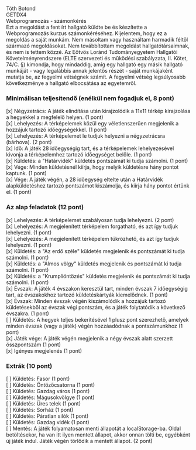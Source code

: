 Tóth Botond <br />
GETDX4 <br />
Webprogramozás - számonkérés<br />
Ezt a megoldást a fent írt hallgató küldte be és készítette a Webprogramozás kurzus számonkéréséhez.
Kijelentem, hogy ez a megoldás a saját munkám. Nem másoltam vagy használtam harmadik féltől 
származó megoldásokat. Nem továbbítottam megoldást hallgatótársaimnak, és nem is tettem közzé. 
Az Eötvös Loránd Tudományegyetem Hallgatói Követelményrendszere 
(ELTE szervezeti és működési szabályzata, II. Kötet, 74/C. §) kimondja, hogy mindaddig, 
amíg egy hallgató egy másik hallgató munkáját - vagy legalábbis annak jelentős részét - 
saját munkájaként mutatja be, az fegyelmi vétségnek számít. 
A fegyelmi vétség legsúlyosabb következménye a hallgató elbocsátása az egyetemről.

### Minimálisan teljesítendő (enélkül nem fogadjuk el, 8 pont)
[x] Négyzetrács: A játék elindítása után kirajzolódik a 11x11 térkép kirajzolása a hegyekkel a megfelelő helyen. (1 pont)<br />
[x] Lehelyezés: A térképelemek közül egy véletlenszerűen megjelenik a hozzájuk tartozó időegységekkel. (1 pont)<br />
[x] Lehelyezés: A térképelemet le tudjuk helyezni a négyzetrácsra (bárhova). (2 pont)<br />
[x] Idő: A játék 28 időegységig tart, és a térképelemek lehelyezésével kivonja a térképelemhez tartozó időegységet belőle. (1 pont)<br />
[x] Küldetés: a "Határvidék" küldetés pontszámát ki tudja számolni. (1 pont)<br />
[x] Vége: Minden küldetésnél kiírja, hogy melyik küldetésre hány pontot kaptunk. (1 pont)<br />
[x] Vége: A játék végén, a 28 időegység eltelte után a Határvidék alapküldetéshez tartozó pontszámot kiszámolja, és kiírja hány pontot értünk el. (1 pont)<br />

### Az alap feladatok (12 pont)
[x] Lehelyezés: A térképelemet szabályosan tudja lehelyezni. (2 pont)<br />
[x] Lehelyezés: A megjelenített térképelem forgatható, és azt így tudjuk lehelyezni. (1 pont)<br />
[x] Lehelyezés: A megjelenített térképelem tükrözhető, és azt így tudjuk lehelyezni. (1 pont)<br />
[x] Küldetés: a "Az erdő széle" küldetés megjelenik és pontszámát ki tudja számolni. (1 pont)<br />
[x] Küldetés: a "Álmos völgy" küldetés megjelenik és pontszámát ki tudja számolni. (1 pont)<br />
[x] Küldetés: a "Krumpliöntözés" küldetés megjelenik és pontszámát ki tudja számolni. (1 pont)<br />
[x] Évszak: A játék 4 évszakon keresztül tart, minden évszak 7 időegységig tart, az évszakokhoz tartozó küldetéskártyák kiemelődnek. (1 pont)<br />
[x] Évszak: Minden évszak végén kiszámolódik a hozzájuk tartozó küldetésekből az évszak végi pontszám, és a játék folytatódik a következő évszakra. (1 pont)<br />
[ ] Küldetés: A hegyek teljes bekerítésével 1 plusz pont szerezhető, amelyek minden évszak (vagy a játék) végén hozzáadódnak a pontszámunkhoz (1 pont)<br />
[x] Játék vége: A játék végén megjelenik a négy évszak alatt szerzett összpontszám (1 pont)<br />
[x] Igényes megjelenés (1 pont)

### Extrák (10 pont)
[ ] Küldetés: Fasor (1 pont)<br />
[ ] Küldetés: Öntözőcsatorna (1 pont)<br />
[ ] Küldetés: Gazdag város (1 pont)<br />
[ ] Küldetés: Mágusokvölgye (1 pont)<br />
[ ] Küldetés: Üres telek (1 pont)<br />
[ ] Küldetés: Sorház (1 pont)<br />
[ ] Küldetés: Páratlan silók (1 pont)<br />
[ ] Küldetés: Gazdag vidék (1 pont)<br />
[ ] Mentés: A játék folyamatosan menti állapotát a localStorage-ba. Oldal betöltésekor, ha van itt ilyen mentett állapot, akkor onnan tölti be, egyébként új játék indul. Játék végén törlődik a mentett állapot. (2 pont)<br />